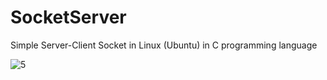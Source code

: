 # SocketServer
Simple Server-Client Socket in Linux (Ubuntu) in C programming language

![5](https://user-images.githubusercontent.com/64128266/127317754-26b0a1d0-4779-4ba3-ae55-5f25a215791a.PNG)
